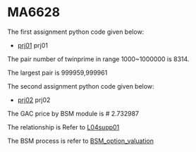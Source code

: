 # MA6628
The first assignment python code given below:
* [prj01](https://github.com/yumengsun3/MA6628/blob/master/prj01) prj01

The pair number of twinprime in range 1000~1000000 is 8314.

The largest pair is 999959,999961

The second assignment python code given below:
* [prj02](https://github.com/yumengsun3/MA6628/blob/master/prj02.ipynb) prj02

The GAC price by BSM module is # 2.732987

The relationship is Refer to  [L04supp01](https://github.com/songqsh/MA6628v02/blob/master/pdf/L04supp01.pdf) 

The BSM process is refer to  [BSM_option_valuation](https://github.com/songqsh/MA6628v02/blob/master/BSM_option_valuation.py)
